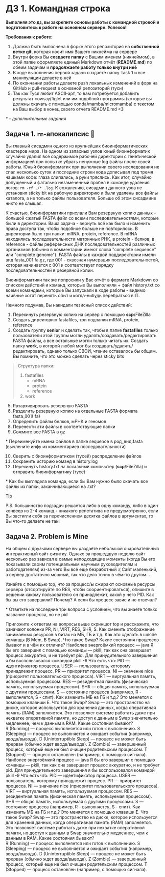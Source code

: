 # ДЗ 1. Командная строка
__Выполняя это дз, вы закрепите основы работы с командной строкой и подготовитесь к работе на основном сервере. Успехов!__

**Требования к работе**:
1. Должна быть выполнена в форке этого репозитория на **собственной ветке git**, которая носит имя Вашего никнейма на сервере
2. Внутри форка Вы **создаете папку** с Вашим именем (никнеймом), в этой папке оформляете единый Markdown отчёт (**README.md**) по обеим задачам и **продолжаете работу только внутри неё**
3. В ходе выполнения первой задачи создаете папку Task 1 и все манипуляции делаете в ней
4. По окончании работы делаете push локальных изменений в форк на GitHub и pull-request в основной репозиторий (туси)
5. Так как Туся любит ASCII-арт, то вам потребуется добавить результат cowsay/figlet или им подобной программы (которые вы должны скачать с помощью conda/mamba/micromamba) с текстом на Ваш выбор в конец своего отчёта README.md <3

_* - дополнительные задания_

## Задача 1. `rm`-апокалипсис 🧨

Вы главный сисадмин одного из крупнейших биоинформатических кластеров мира. На одном из запасных узлов юный биоинформатик случайно удалил всё содержимое рабочей директории с генетической информацией при попытке убрать ненужные log файлы после своей работы. Юный биоинформатик при выполнении своего исследования не спал несколько суток и последние строки кода дописывал под тремя чашками кофе: глаза слипались, а руки тряслись. Как итог, случайно допущенный и фатально незамеченный пробел в команде удаления логов: `rm -rf ./* .log`. К сожалению, сисадмин данного узла не установил sticky bit на рабочую директорию и были удалены все файлы каталога, а не только файлы пользователя. Больше об этом сисадмине никто не слышал. 

К счастью, биоинформатики прислали Вам резервную копию данных - большой сжатый FASTA файл со всеми последовательностями, которые были в директории. Ваша задача - вернуть всё как было и изменить права доступа так, чтобы подобное больше не повторилось. В директории было три папки: mRNA, protein, reference. В mRNA находились последовательности матричных РНК, в protein - белков, в reference - файлы референсных ДНК последовательностей различных организмов (обычно в комментарии имеют слова "complete sequence" или "complete genome"). FASTA файлы в каждой поддиректории имели вид fasta_001.fa.gz, где 001 - сквозная нумерация последовательностей, которая начинается с 001 и соответствует порядку последовательностей в резервной копии.

Биоинформатики так же попросили у Вас отчёт в формате Markdown со списком действий и команд, которые Вы выполняли + файл history.txt со всеми командами, которые Вы запускали в ходе работы - видимо наивные хотят перенять опыт и когда-нибудь перебраться в IT.

Немного подумав, Вы накидали тезисный список действий:
1. Перекинуть резервную копию на сервер с помощью **scp**/FileZilla
2. Создать директорию fastafiles, три подпапки mRNA, protein, reference
3. Создать группу **senior** и сделать так, чтобы в папке **fastafiles** только пользователи этой группы могли удалять/создавать/редактировать FASTA файлы, а все остальные могли только читать их. Создать папку **work**, в которой любой мог бы создавать/удалять/редактировать, однако только СВОИ, чтение оставалось бы общим. Вы помните, что это можно сделать через sticky bits

> Структура папки:
> 1. fastafiles
>	    * mRNA
>	    * protein
>	    * reference
> 2. work

5. Разархивировать резервную FASTA
6. Разделить резервную копию на отдельные FASTA формата fasta_001(.fa)
7. Определить файлы белков, мРНК и геномов
8. Перенести эти файлы в соответствующие папки
9. Сожмите все FASTA в gz

\* Переименуйте имена файлов в папке sequence в род_вид.fasta (вычлените инфу из комментариев поcледовательности)

10. Сверить с биоинформатиком (тусей) распределение файлов
11. Сохранить историю команд в history.log
12. Перекинуть history.txt на локальный компьютер (**scp**/FileZilla) и отправить биоинформатику (тусе)

\* Как бы выглядела команда, если бы Вам нужно было скачать все файлы из папки, заканчивающиеся на .txt?

> [!TIP]
> P.S. большинство подзадач решается либо в одну команду, либо в один конвеер из 2-4 команд - никакого репетатива не предусмотренно, если Вы застигли себя за перечислением десятка файлов в аргументах, то Вы что-то делаете не так!


## Задача 2. Problem is Mine

На общем с друзьями сервере вы раздаёте небольшой очаровательный интерактивный сайт-визитку. Однако за прошедшую неделю сайт несколько раз зависал в самые неподходящие моменты (когда Вы его показывали своим потенциальным научным руководителям и работодателям) из-за чего Вы всё еще безработный :( Сайт маленький, а сервер достаточно мощный, так что дело точно в чём-то другом...

Узнайте с помощью top, что за процесс/ы сжирают основные ресурсы сервера (отсортируйте по RES, чтобы соориентироваться), опишите в решении какому пользователю он принадлежит, какой у него PID. Как бы вы его завершили? Почему? А если бы процесс завис и не отвечал? 

\* Ответьте на последние три вопроса с условием, что вы знаете только название процесса, но не pid

Приложите к ответам на вопросы выше скриншот top и расскажите, что означают колонки PR, NI, VIRT, RES, SHR, S. Как сменить отображение занимаемых ресурсов в битах на МБ, ГБ и т.д. Как это сделать в шляпе команды (B Mem, B Swap). Что такое Swap? Какие состояния процессов бывают и в чём их отличие?
Наиболее энергоёмкий процесс — java
Я бы его завершил с помощью команды — pkill, так как она завершает процесс аккуратно, и не требует pid. 
Для принудительного завершения я бы воспользовался командой pkill -9
Что есть что:
PID — идентификатор процесса.
USER — пользователь, которому принадлежит процесс.
PR — приоритет процесса.
NI — значение nice (приоритет пользовательского процесса).
VIRT — виртуальная память, используемая процессом.
RES — резидентная память (физическая память, используемая процессом).
SHR — общая память, используемая с другими процессами.
S — состояние процесса (например, R - выполняется, S - спит).
Как изменить МБ на ГБ и т.д.?
Это меняется с помощью клавиши Е. 
Что такое Swap? 
Swap — это пространство на диске, которое используется для хранения данных, когда оперативная память (RAM) заполняется. Это позволяет системе работать даже при нехватке оперативной памяти, но доступ к данным в Swap значительно медленнее, чем к данным в RAM.
Какие состояния бывают?  
R (Running) — процесс выполняется или готов к выполнению.
S (Sleeping) — процесс не выполняется и ожидает события (например, ввода/вывода).
D (Uninterruptible Sleep) — процесс не может быть прерван (обычно ждет ввода/вывода).
Z (Zombie) — завершенный процесс, который еще не был очищен родительским процессом.
T (Stopped) — процесс остановлен (например, с помощью сигнала).
Наиболее энергоёмкий процесс — java
Я бы его завершил с помощью команды — pkill, так как она завершает процесс аккуратно, и не требует pid. 
Для принудительного завершения я бы воспользовался командой pkill -9
Что есть что:
PID — идентификатор процесса.
USER — пользователь, которому принадлежит процесс.
PR — приоритет процесса.
NI — значение nice (приоритет пользовательского процесса).
VIRT — виртуальная память, используемая процессом.
RES — резидентная память (физическая память, используемая процессом).
SHR — общая память, используемая с другими процессами.
S — состояние процесса (например, R - выполняется, S - спит).
Как изменить МБ на ГБ и т.д.?
Это меняется с помощью клавиши Е. 
Что такое Swap? 
Swap — это пространство на диске, которое используется для хранения данных, когда оперативная память (RAM) заполняется. Это позволяет системе работать даже при нехватке оперативной памяти, но доступ к данным в Swap значительно медленнее, чем к данным в RAM.
Какие состояния бывают?  
R (Running) — процесс выполняется или готов к выполнению.
S (Sleeping) — процесс не выполняется и ожидает события (например, ввода/вывода).
D (Uninterruptible Sleep) — процесс не может быть прерван (обычно ждет ввода/вывода).
Z (Zombie) — завершенный процесс, который еще не был очищен родительским процессом.
T (Stopped) — процесс остановлен (например, с помощью сигнала).
